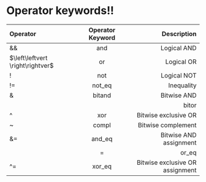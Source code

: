 # Operator keywords!!

| Operator | Operator Keyword | Description |
|:---------|:----------------:|------------:|
|&&     | and              | Logical AND |
|$\left\leftvert \right\rightver$     | or               | Logical OR |
|!      | not              | Logical NOT |
|!=     | not_eq           | Inequality |
|&      | bitand           | Bitwise AND |
||      | bitor            | Bitwise inclusive OR |
|^      | xor              | Bitwise exclusive OR |
|~      | compl            | Bitwise complement |
|&=     | and_eq           | Bitwise AND assignment |
||=     | or_eq            | Bitwise inclusive OR assignment |
|^=     | xor_eq           | Bitwise exclusive OR assignment |

